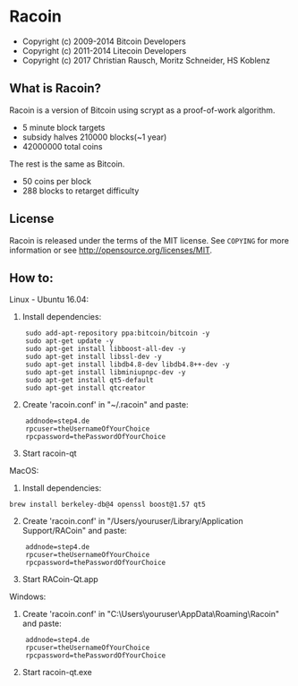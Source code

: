 Racoin 
================================

- Copyright (c) 2009-2014 Bitcoin Developers
- Copyright (c) 2011-2014 Litecoin Developers
- Copyright (c) 2017 Christian Rausch, Moritz Schneider, HS Koblenz

What is Racoin?
----------------

Racoin is a version of Bitcoin using scrypt as a proof-of-work algorithm.
 - 5 minute block targets
 - subsidy halves 210000 blocks(~1 year)
 - 42000000 total coins

The rest is the same as Bitcoin.
 - 50 coins per block
 - 288 blocks to retarget difficulty


License
-------

Racoin is released under the terms of the MIT license. See `COPYING` for more
information or see http://opensource.org/licenses/MIT.


How to:
-------
Linux - Ubuntu 16.04:
1. Install dependencies:
```
    sudo add-apt-repository ppa:bitcoin/bitcoin -y
    sudo apt-get update -y
    sudo apt-get install libboost-all-dev -y
    sudo apt-get install libssl-dev -y
    sudo apt-get install libdb4.8-dev libdb4.8++-dev -y
    sudo apt-get install libminiupnpc-dev -y
    sudo apt-get install qt5-default
    sudo apt-get install qtcreator
```
2. Create 'racoin.conf' in "~/.racoin" and paste:
```
    addnode=step4.de
    rpcuser=theUsernameOfYourChoice
    rpcpassword=thePasswordOfYourChoice
```
3. Start racoin-qt


MacOS:
1. Install dependencies:
```
brew install berkeley-db@4 openssl boost@1.57 qt5
```
2. Create 'racoin.conf' in "/Users/youruser/Library/Application Support/RACoin" and paste:
```
    addnode=step4.de
    rpcuser=theUsernameOfYourChoice
    rpcpassword=thePasswordOfYourChoice
```
3. Start RACoin-Qt.app

Windows:
1. Create 'racoin.conf' in "C:\Users\youruser\AppData\Roaming\Racoin" and paste:
```
    addnode=step4.de
    rpcuser=theUsernameOfYourChoice
    rpcpassword=thePasswordOfYourChoice
```
2. Start racoin-qt.exe
